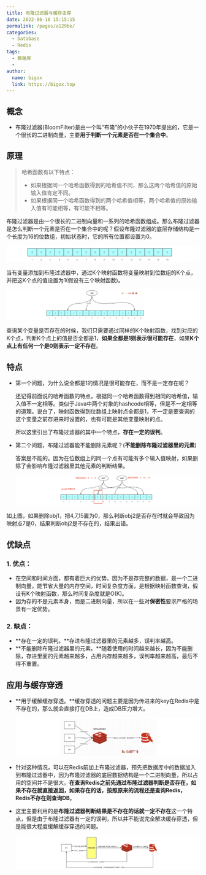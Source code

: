 ```yaml
---
title: 布隆过滤器与缓存击穿
date: 2022-06-16 15:15:15
permalink: /pages/a129be/
categories:
  - Database
  - Redis
tags:
  - 数据库
  - 
author: 
  name: bigox
  link: https://bigox.top
---
```

## 概念

- 布隆过滤器(BloomFilter)是由一个叫“布隆”的小伙子在1970年提出的，它是一个很长的二进制向量，主要**用于判断一个元素是否在一个集合中**。

## 原理

> 哈希函数有以下特点：
>
> - 如果根据同一个哈希函数得到的哈希值不同，那么这两个哈希值的原始输入值肯定不同。
> - 如果根据同一个哈希函数得到的两个哈希值相等，两个哈希值的原始输入值有可能相等，有可能不相等。

​		布隆过滤器是由一个很长的二进制向量和一系列的哈希函数组成。那么布隆过滤器是怎么判断一个元素是否在一个集合中的呢？假设布隆过滤器的底层存储结构是一个长度为16的位数组，初始状态时，它的所有位置都设置为0。

![image-20220209112541730](https://raw.githubusercontent.com/daniuEvan/pictrues/main/Typora/image-20220209112541730.png)

​		当有变量添加到布隆过滤器中，通过K个映射函数将变量映射到位数组的K个点，并把这K个点的值设置为1(假设有三个映射函数)。

![image-20220209112621233](https://raw.githubusercontent.com/daniuEvan/pictrues/main/Typora/image-20220209112621233.png)

​		查询某个变量是否存在的时候，我们只需要通过同样的K个映射函数，找到对应的K个点，判断K个点上的值是否全都是1，**如果全都是1则表示很可能存在**，如果**K个点上有任何一个是0则表示一定不存在**。

## 特点

- 第一个问题，为什么说全都是1的情况是很可能存在，而不是一定存在呢？

  还记得前面说的哈希函数的特点，根据同一个哈希函数得到相同的哈希值，输入值不一定相等。类似于Java中两个对象的hashcode相等，但是不一定相等的道理。说白了，映射函数得到位数组上映射点全都是1，不一定是要查询的这个变量之前存进来时设置的，也有可能是其他变量映射的点。

  所以这里引出了布隆过滤器的其中一个特点，**存在一定的误判**。

- 第二个问题，布隆过滤器能不能删除元素呢？(**不能删除布隆过滤器里的元素**)

  答案是不能的。因为在位数组上的同一个点有可能有多个输入值映射，如果删除了会影响布隆过滤器里其他元素的判断结果。

  ![image-20220209112717300](https://raw.githubusercontent.com/daniuEvan/pictrues/main/Typora/image-20220209112717300.png)

​		如上图，如果删除obj1，把4,7,15置为0，那么判断obj2是否存在时就会导致因为映射点7是0，结果判断obj2是不存在的，结果出错。

## 优缺点

### **1. 优点：**

- 在空间和时间方面，都有着巨大的优势。因为不是存完整的数据，是一个二进制向量，能节省大量的内存空间，时间复杂度方面，是根据映射函数查询，假设有K个映射函数，那么时间复杂度就是O(K)。
- 因为存的不是元素本身，而是二进制向量，所以在一些对**保密性**要求严格的场景有一定优势。

### **2. 缺点：**

- **存在一定的误判。**存进布隆过滤器里的元素越多，误判率越高。
- **不能删除布隆过滤器里的元素。**随着使用的时间越来越长，因为不能删除，存进里面的元素越来越多，占用内存越来越多，误判率越来越高，最后不得不重置。

## 应用与缓存穿透

- **用于缓解缓存穿透。**缓存穿透的问题主要是因为传进来的key在Redis中是不存在的，那么就会直接打在DB上，造成DB压力增大。

  ![image-20220209112904708](https://raw.githubusercontent.com/daniuEvan/pictrues/main/Typora/image-20220209112904708.png)

- 针对这种情况，可以在Redis前加上布隆过滤器，预先把数据库中的数据加入到布隆过滤器中，因为布隆过滤器的底层数据结构是一个二进制向量，所以占用的空间并不是很大。**在查询Redis之前先通过布隆过滤器判断是否存在，如果不存在就直接返回，如果存在的话，按照原来的流程还是查询Redis，Redis不存在则查询DB**。

- 这里主要利用的是**布隆过滤器判断结果是不存在的话就一定不存在**这一个特点，但是由于布隆过滤器有一定的误判，所以并不能说完全解决缓存穿透，但是能很大程度缓解缓存穿透的问题。

  ![image-20220209112938749](https://raw.githubusercontent.com/daniuEvan/pictrues/main/Typora/image-20220209112938749.png)